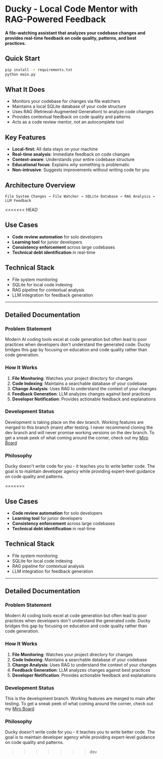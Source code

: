 # Ducky - Local Code Mentor with RAG-Powered Feedback

**A file-watching assistant that analyzes your codebase changes and provides real-time feedback on code quality, patterns, and best practices.**

## Quick Start
```bash
pip install -r requirements.txt
python main.py
```

## What It Does
- Monitors your codebase for changes via file watchers
- Maintains a local SQLite database of your code structure
- Uses RAG (Retrieval-Augmented Generation) to analyze code changes
- Provides contextual feedback on code quality and patterns
- Acts as a code review mentor, not an autocomplete tool

## Key Features
- **Local-first**: All data stays on your machine
- **Real-time analysis**: Immediate feedback on code changes
- **Context-aware**: Understands your entire codebase structure
- **Educational focus**: Explains *why* something is problematic
- **Non-intrusive**: Suggests improvements without writing code for you

## Architecture Overview
```
File System Changes → File Watcher → SQLite Database → RAG Analysis → LLM Feedback
```
<<<<<<< HEAD

## Use Cases
- **Code review automation** for solo developers
- **Learning tool** for junior developers
- **Consistency enforcement** across large codebases
- **Technical debt identification** in real-time

## Technical Stack
- File system monitoring
- SQLite for local code indexing
- RAG pipeline for contextual analysis
- LLM integration for feedback generation

---

## Detailed Documentation

### Problem Statement
Modern AI coding tools excel at code generation but often lead to poor practices when developers don't understand the generated code. Ducky bridges this gap by focusing on education and code quality rather than code generation.

### How It Works
1. **File Monitoring**: Watches your project directory for changes
2. **Code Indexing**: Maintains a searchable database of your codebase
3. **Change Analysis**: Uses RAG to understand the context of your changes
4. **Feedback Generation**: LLM analyzes changes against best practices
5. **Developer Notification**: Provides actionable feedback and explanations

### Development Status
Development is taking place on the dev branch.
Working features are merged to this branch (main) after testing.
I never recommend cloning the dev branch and will never promise working versions on the dev branch.
To get a sneak peek of what coming around the corner, check out my [Miro Board](https://miro.com/app/board/uXjVIBdU1Lc=/)

### Philosophy
Ducky doesn't write code for you - it teaches you to write better code. The goal is to maintain developer agency while providing expert-level guidance on code quality and patterns.

=======

## Use Cases
- **Code review automation** for solo developers
- **Learning tool** for junior developers
- **Consistency enforcement** across large codebases
- **Technical debt identification** in real-time

## Technical Stack
- File system monitoring
- SQLite for local code indexing
- RAG pipeline for contextual analysis
- LLM integration for feedback generation

---

## Detailed Documentation

### Problem Statement
Modern AI coding tools excel at code generation but often lead to poor practices when developers don't understand the generated code. Ducky bridges this gap by focusing on education and code quality rather than code generation.

### How It Works
1. **File Monitoring**: Watches your project directory for changes
2. **Code Indexing**: Maintains a searchable database of your codebase
3. **Change Analysis**: Uses RAG to understand the context of your changes
4. **Feedback Generation**: LLM analyzes changes against best practices
5. **Developer Notification**: Provides actionable feedback and explanations

### Development Status
This is the development branch. Working features are merged to main after testing.
To get a sneak peek of what coming around the corner, check out my [Miro Board](https://miro.com/app/board/uXjVIBdU1Lc=/)

### Philosophy
Ducky doesn't write code for you - it teaches you to write better code. The goal is to maintain developer agency while providing expert-level guidance on code quality and patterns.
>>>>>>> dev
